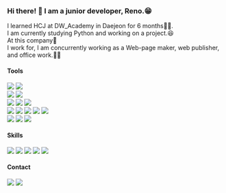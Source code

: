 ### Hi there! 👋 I am a junior developer, Reno.😁 
I learned HCJ at DW_Academy in Daejeon  for 6 months👨‍🏫.<br>
I am currently studying Python and working on a project.😆<br>
At this company🚌<br>
I work for, I am concurrently working as a Web-page maker, web publisher, and office work.👨‍💻




<h4>Tools</h4>

<img src="https://img.shields.io/badge/VS Code-3F0099?style=flat-square&logo=visualstudiocode&logoColor=white"/> <img src="https://img.shields.io/badge/NotePad++-ABF200?style=flat-square&logo=notepad-plus-plus&logoColor=white"/> <br>
<img src="https://img.shields.io/badge/mySQL-B2CCFF?style=flat-square&logo=mysql&logoColor=white"/> <img src="https://img.shields.io/badge/PHPMyadmin-FFBB00?style=flat-square&logo=phpmyadmin&logoColor=white"/> <br> <img src="https://img.shields.io/badge/Linux-CC3D3D?style=flat-square&logo=Linux&logoColor=white"/> <img src="https://img.shields.io/badge/Ubuntu-FF0000?style=flat-square&logo=ubuntu&logoColor=white"/> <img src="https://img.shields.io/badge/sentOS-660058?style=flat-square&logo=centos&logoColor=white"/>   <br> <img src="https://img.shields.io/badge/Adobe CC-CC3D3D?style=flat-square&logo=adobe&logoColor=white"/> <img src="https://img.shields.io/badge/Photoshop-4374D9?style=flat-square&logo=adobe&logoColor=white"/> <img src="https://img.shields.io/badge/illustrator-F2CB61?style=flat-square&logo=adobe&logoColor=white"/> <img src="https://img.shields.io/badge/Premiere Pro-2A0066?style=flat-square&logo=adobe&logoColor=white"/> <img src="https://img.shields.io/badge/Davinchi Resolve-D9418C?style=flat-square&logo=blackmagicdesign&logoColor=white"/> <br> <img src="https://img.shields.io/badge/Powerpoint-980000?style=flat-square&logo=microsoft&logoColor=white"/> <img src="https://img.shields.io/badge/Excel-22741C?style=flat-square&logo=microsoft&logoColor=white"/> <img src="https://img.shields.io/badge/Word-002266?style=flat-square&logo=microsoft&logoColor=white"/>

<h4>Skills</h4>

<img src="https://img.shields.io/badge/html5-002266?style=flat-square&logo=html&logoColor=white"/> <img src="https://img.shields.io/badge/css3-980000?style=flat-square&logo=css&logoColor=white"/> <img src="https://img.shields.io/badge/JavaScript-CCA63D?style=flat-square&logo=javascript&logoColor=white"/>
<img src="https://img.shields.io/badge/PHP7-4374D9?style=flat-square&logo=php&logoColor=white"/> <img src="https://img.shields.io/badge/Python-BDBDBD?style=flat-square&logo=python&logoColor=white"/>

<h4>Contact</h4>

<a href="mailto:renovatio2104@naver.com"><img src="https://img.shields.io/badge/renovatio2104@naver.com-2F9D27?style=flat-square&logo=naver&logoColor=white"/></a>
<img src="https://img.shields.io/badge/Kakao-reno2104-FFE400?style=flat-square&logo=kakao&logoColor=black"/>


<!--
**reno2104/reno2104** is a ✨ _special_ ✨ repository because its `README.md` (this file) appears on your GitHub profile.

Here are some ideas to get you started:

- 🔭 I’m currently working on ...
- 🌱 I’m currently learning ...
- 👯 I’m looking to collaborate on ...
- 🤔 I’m looking for help with ...
- 💬 Ask me about ...
- 📫 How to reach me: ...
- 😄 Pronouns: ...
- ⚡ Fun fact: ...
-->
